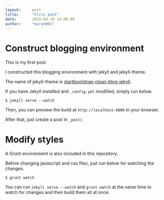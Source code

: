 ```yaml
---
layout:     post
title:      "First post"
date:       2015-04-19 14:00:00
author:     "muran001"
---
```


# Construct blogging environment

This is my first post.

I constructed this blogging environment with jekyll and jekyll-theme.
 
The name of jekyll-theme is [startbootstrap-clean-blog-jekyll](https://github.com/IronSummitMedia/startbootstrap-clean-blog-jekyll).

If you have Jekyll installed and `_config.yml` modified, simply run below.

```
$ jekyll serve --watch
```

Then, you can preview the build at `http://localhost:4000` in your browser.

After that, just create a post in `_post/`.


# Modify styles

A Grunt environment is also included in this repository.

Before changing javascript and css files, just run below for watching the changes.

```
$ grunt watch
```

You can run `jekyll serve --watch` and `grunt watch` at the same time to watch for changes and then build them all at once.

